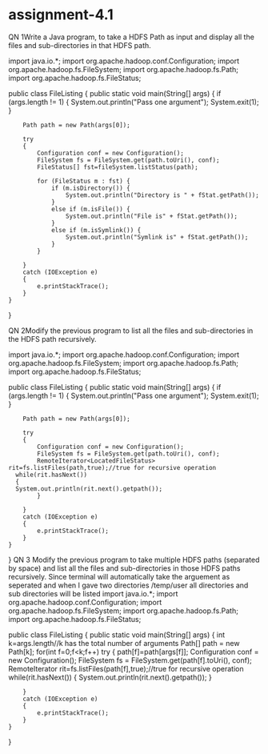 # assignment-4.1
QN 1Write a Java program, to take a HDFS Path as input and display all the files and sub-directories
in that HDFS path.

import java.io.*;
import org.apache.hadoop.conf.Configuration;
import org.apache.hadoop.fs.FileSystem;
import org.apache.hadoop.fs.Path;
import org.apache.hadoop.fs.FileStatus;

public class FileListing {
	public static void main(String[] args) {
		if (args.length != 1) {
			System.out.println("Pass one argument");
			System.exit(1);
		}
		
		Path path = new Path(args[0]);
		
		try
		{
			Configuration conf = new Configuration();
			FileSystem fs = FileSystem.get(path.toUri(), conf);
			FileStatus[] fst=fileSystem.listStatus(path);
			
			for (FileStatus m : fst) {
				if (m.isDirectory()) {
					System.out.println("Directory is " + fStat.getPath());
				}
				else if (m.isFile()) {
					System.out.println("File is" + fStat.getPath());
				}
				else if (m.isSymlink()) {
					System.out.println("Symlink is" + fStat.getPath());
				}
			}

		}
		catch (IOException e)
		{
            e.printStackTrace();
		}
	}
}


QN 2Modify the previous program to list all the files and sub-directories in the HDFS path
recursively.

import java.io.*;
import org.apache.hadoop.conf.Configuration;
import org.apache.hadoop.fs.FileSystem;
import org.apache.hadoop.fs.Path;
import org.apache.hadoop.fs.FileStatus;

public class FileListing {
	public static void main(String[] args) {
		if (args.length != 1) {
			System.out.println("Pass one argument");
			System.exit(1);
		}
		
		Path path = new Path(args[0]);
		
		try
		{
			Configuration conf = new Configuration();
			FileSystem fs = FileSystem.get(path.toUri(), conf);
			RemoteIterator<LocatedFileStatus> rit=fs.listFiles(path,true);//true for recursive operation
      while(rit.hasNext())
      {
      System.out.println(rit.next().getpath());
			}

		}
		catch (IOException e)
		{
            e.printStackTrace();
		}
	}
}
QN 3 Modify the previous program to take multiple HDFS paths (separated by space) and list all the
files and sub-directories in those HDFS paths recursively.
Since terminal will automatically take the arguement as seperated and when I gave two directories   /temp/user
all directories and sub directories will be listed 
import java.io.*;
import org.apache.hadoop.conf.Configuration;
import org.apache.hadoop.fs.FileSystem;
import org.apache.hadoop.fs.Path;
import org.apache.hadoop.fs.FileStatus;

public class FileListing {
	public static void main(String[] args) {
		int k=args.length//k has the total number of arguments
		Path[] path = new Path[k];
		for(int f=0;f<k;f++)
		try
		{
		path[f]=path[args[f]];
			Configuration conf = new Configuration();
			FileSystem fs = FileSystem.get(path[f].toUri(), conf);
			RemoteIterator<LocatedFileStatus> rit=fs.listFiles(path[f],true);//true for recursive operation
      while(rit.hasNext())
      {
      System.out.println(rit.next().getpath());
			}

		}
		catch (IOException e)
		{
            e.printStackTrace();
		}
	}
}
